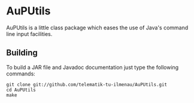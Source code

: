 # AuPUtils

AuPUtils is a little class package which eases the use of Java's command line input facilities.

## Building
To build a JAR file and Javadoc documentation just type the following commands:

    git clone git://github.com/telematik-tu-ilmenau/AuPUtils.git
    cd AuPUtils
    make
